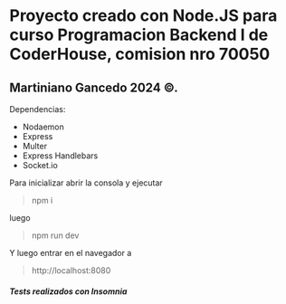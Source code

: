 # Proyecto creado con Node.JS para curso Programacion Backend I de CoderHouse, comision nro 70050

## Martiniano Gancedo 2024 ©.

Dependencias:

- Nodaemon
- Express
- Multer
- Express Handlebars
- Socket.io

Para inicializar abrir la consola y ejecutar

> npm i

luego

> npm run dev

Y luego entrar en el navegador a

> http://localhost:8080

##### Tests realizados con Insomnia
